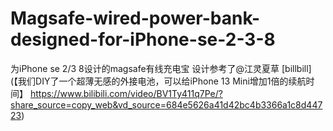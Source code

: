 # Magsafe-wired-power-bank-designed-for-iPhone-se-2-3-8
为iPhone se 2/3 8设计的magsafe有线充电宝
设计参考了@江灵夏草 [billbill](【我们DIY了一个超薄无感的外接电池，可以给iPhone 13 Mini增加1倍的续航时间】 https://www.bilibili.com/video/BV1Ty411q7Pe/?share_source=copy_web&vd_source=684e5626a41d42bc4b3366a1c8d44723)
